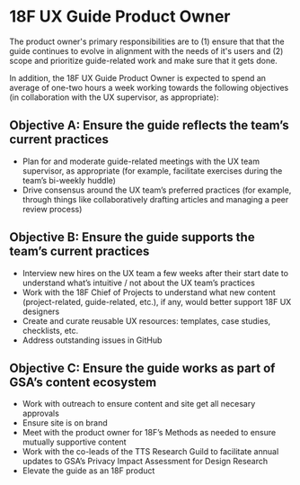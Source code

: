 # 18F UX Guide Product Owner 

The product owner's primary responsibilities are to (1) ensure that that the guide continues to evolve in alignment with the needs of it's users and (2) scope and prioritize guide-related work and make sure that it gets done. 

In addition, the 18F UX Guide Product Owner is expected to spend an average of one-two hours a week working towards the following objectives (in collaboration with the UX supervisor, as appropriate):


## Objective A: Ensure the guide reflects the team’s current practices

- Plan for and moderate guide-related meetings with the UX team supervisor, as appropriate (for example, facilitate exercises during the team’s bi-weekly huddle)
- Drive consensus around the UX team’s preferred practices (for example, through things like collaboratively drafting articles and managing a peer review process)


## Objective B: Ensure the guide supports the team’s current practices

- Interview new hires on the UX team a few weeks after their start date to understand what’s intuitive / not about the UX team’s practices
- Work with the 18F Chief of Projects to understand what new content (project-related, guide-related, etc.), if any, would better support 18F UX designers
- Create and curate reusable UX resources: templates, case studies, checklists, etc.
- Address outstanding issues in GitHub


## Objective C: Ensure the guide works as part of GSA’s content ecosystem
- Work with outreach to ensure content and site get all necesary approvals
- Ensure site is on brand 
- Meet with the product owner for 18F’s Methods as needed to ensure mutually supportive content
- Work with the co-leads of the TTS Research Guild to facilitate annual updates to GSA’s Privacy Impact Assessment for Design Research
- Elevate the guide as an 18F product

